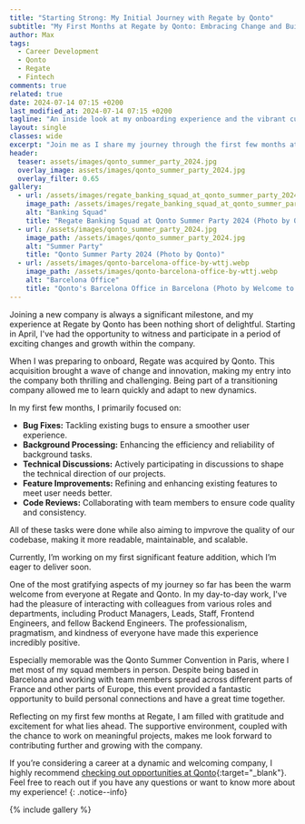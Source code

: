 ```yaml
---
title: "Starting Strong: My Initial Journey with Regate by Qonto"
subtitle: "My First Months at Regate by Qonto: Embracing Change and Building Connections"
author: Max
tags:
  - Career Development
  - Qonto
  - Regate
  - Fintech
comments: true
related: true
date: 2024-07-14 07:15 +0200
last_modified_at: 2024-07-14 07:15 +0200
tagline: "An inside look at my onboarding experience and the vibrant culture at Regate by Qonto"
layout: single
classes: wide
excerpt: "Join me as I share my journey through the first few months at Regate by Qonto, from navigating a company acquisition to building personal and professional connections within a dynamic fintech environment."
header:
  teaser: assets/images/qonto_summer_party_2024.jpg
  overlay_image: assets/images/qonto_summer_party_2024.jpg
  overlay_filter: 0.65
gallery:
  - url: /assets/images/regate_banking_squad_at_qonto_summer_party_2024.jpg
    image_path: /assets/images/regate_banking_squad_at_qonto_summer_party_2024.jpg
    alt: "Banking Squad"
    title: "Regate Banking Squad at Qonto Summer Party 2024 (Photo by Qonto)"
  - url: /assets/images/qonto_summer_party_2024.jpg
    image_path: /assets/images/qonto_summer_party_2024.jpg
    alt: "Summer Party"
    title: "Qonto Summer Party 2024 (Photo by Qonto)"
  - url: /assets/images/qonto-barcelona-office-by-wttj.webp
    image_path: /assets/images/qonto-barcelona-office-by-wttj.webp
    alt: "Barcelona Office"
    title: "Qonto's Barcelona Office in Barcelona (Photo by Welcome to the Jungle)"
---
```

Joining a new company is always a significant milestone, and my experience at Regate by Qonto has been nothing short of delightful. Starting in April, I've had the opportunity to witness and participate in a period of exciting changes and growth within the company.

When I was preparing to onboard, Regate was acquired by Qonto. This acquisition brought a wave of change and innovation, making my entry into the company both thrilling and challenging. Being part of a transitioning company allowed me to learn quickly and adapt to new dynamics.

In my first few months, I primarily focused on:

- **Bug Fixes:** Tackling existing bugs to ensure a smoother user experience.
- **Background Processing:** Enhancing the efficiency and reliability of background tasks.
- **Technical Discussions:** Actively participating in discussions to shape the technical direction of our projects.
- **Feature Improvements:** Refining and enhancing existing features to meet user needs better.
- **Code Reviews:** Collaborating with team members to ensure code quality and consistency.

All of these tasks were done while also aiming to impvrove the quality of our codebase, making it more readable, maintainable, and scalable.

Currently, I’m working on my first significant feature addition, which I’m eager to deliver soon.

One of the most gratifying aspects of my journey so far has been the warm welcome from everyone at Regate and Qonto. In my day-to-day work, I've had the pleasure of interacting with colleagues from various roles and departments, including Product Managers, Leads, Staff, Frontend Engineers, and fellow Backend Engineers. The professionalism, pragmatism, and kindness of everyone have made this experience incredibly positive.

Especially memorable was the Qonto Summer Convention in Paris, where I met most of my squad members in person. Despite being based in Barcelona and working with team members spread across different parts of France and other parts of Europe, this event provided a fantastic opportunity to build personal connections and have a great time together.

Reflecting on my first few months at Regate, I am filled with gratitude and excitement for what lies ahead. The supportive environment, coupled with the chance to work on meaningful projects, makes me look forward to contributing further and growing with the company.

If you’re considering a career at a dynamic and welcoming company, I highly recommend [checking out opportunities at Qonto](https://refer.hellotrusty.io/rkacvbc3ld){:target="_blank"}. Feel free to reach out if you have any questions or want to know more about my experience!
{: .notice--info}

{% include gallery %}
